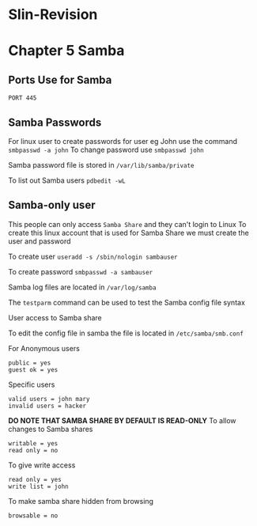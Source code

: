 
# Slin-Revision
# Chapter 5 Samba

## Ports Use for Samba
``PORT 445``

## Samba Passwords
For linux user to create passwords for user eg John use the command
``smbpasswd -a john``
To change password use
``smbpasswd john``

Samba password file is stored in
``/var/lib/samba/private``

To list out Samba users
``pdbedit -wL``

## Samba-only user
This people can only access `Samba Share` and they can't login to Linux
To create this linux account that is used for Samba Share we must create the user and password

To create user
``useradd -s /sbin/nologin sambauser``

To create password
``smbpasswd -a sambauser``

Samba log files are located in 
``/var/log/samba``

The ``testparm`` command can be used to test the Samba config file syntax

User access to Samba share

To edit the config file in samba the file is located in 
``/etc/samba/smb.conf``

For Anonymous users

```
public = yes
guest ok = yes
```

Specific users

```
valid users = john mary
invalid users = hacker
```

**DO NOTE THAT SAMBA SHARE BY DEFAULT IS READ-ONLY**
To allow changes to Samba shares
```
writable = yes
read only = no
```
To give write access
```
read only = yes
write list = john
```
To make samba share hidden from browsing
```
browsable = no
```


